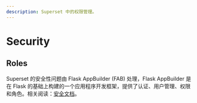 ```yaml
---
description: Superset 中的权限管理。
---
```


# Security

## Roles

Superset 的安全性问题由 Flask AppBuilder (FAB) 处理，Flask AppBuilder 是在 Flask 的基础上构建的一个应用程序开发框架，提供了认证、用户管理、权限和角色。相关阅读：[安全文档](readme/security-flask-appbuilder.md)。

